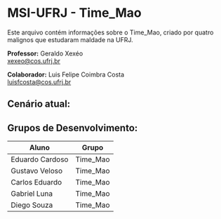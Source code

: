 # MSI-UFRJ - Time_Mao
Este arquivo contém informações sobre o Time_Mao, criado por quatro malignos que estudaram maldade na UFRJ.


**Professor:** Geraldo Xexéo <br>
xexeo@cos.ufrj.br 

**Colaborador:** Luis Felipe Coimbra Costa <br>
luisfcosta@cos.ufrj.br

## Cenário atual:


## Grupos de Desenvolvimento:

| Aluno | Grupo 
| --- | --- |
|Eduardo Cardoso| Time_Mao
|Gustavo Veloso | Time_Mao
|Carlos Eduardo | Time_Mao
|Gabriel Luna   | Time_Mao
|Diego Souza   | Time_Mao
